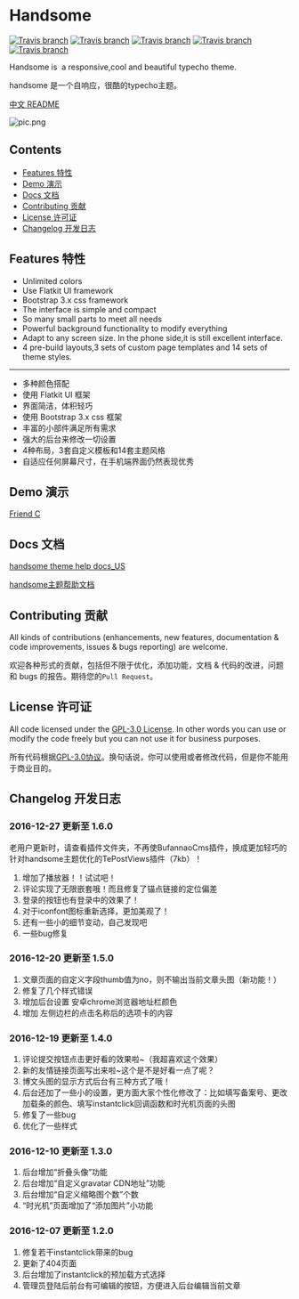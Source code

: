 # Handsome  

[![Travis branch](https://img.shields.io/badge/author-Hewro-blue.svg?style=flat-square)](http://www.ihewro.xyz) 
[![Travis branch](https://img.shields.io/travis/rust-lang/rust/master.svg?style=flat-square)](https://github.com/ihewro/typecho-theme-handsome) 
[![Travis branch](https://img.shields.io/github/issues/ihewro/typecho-theme-handsome.svg?style=flat-square)](https://github.com/ihewro/typecho-theme-handsome/issues) 
[![Travis branch](https://img.shields.io/badge/Docs-HELP-red.svg?style=flat-square)](http://www.ihewro.xyz/archives/519/) 
[![Travis branch](https://img.shields.io/github/license/ihewro/typecho-theme-handsome.svg?style=flat-square)](https://github.com/ihewro/typecho-theme-handsome/blob/master/LICENSE) 

Handsome is  a responsive,cool and beautiful typecho theme.

handsome 是一个自响应，很酷的typecho主题。

[中文 README](http://www.ihewro.xyz/archives/489) 

![pic.png][1]


## Contents
* [Features 特性](#Features-特性)
* [Demo 演示](#Demo-演示)
* [Docs 文档](#Docs-文档)
* [Contributing 贡献](#Contributing-贡献)
* [License 许可证](#License-许可证)
* [Changelog 开发日志](#Changelog-开发日志)

## Features 特性

* Unlimited colors
* Use Flatkit UI framework
* Bootstrap 3.x css framework
* The interface is simple and compact
* So many small parts to meet all needs
* Powerful background functionality to modify everything
* Adapt to any screen size. In the phone side,it is still excellent interface.
* 4 pre-build layouts,3 sets of custom page templates and 14 sets of theme styles.

---
* 多种颜色搭配
* 使用 Flatkit UI 框架
* 界面简洁，体积轻巧
* 使用 Bootstrap 3.x css 框架
* 丰富的小部件满足所有需求
* 强大的后台来修改一切设置
* 4种布局，3套自定义模板和14套主题风格
* 自适应任何屏幕尺寸，在手机端界面仍然表现优秀

## Demo 演示

[Friend C](http://www.ihewro.xyz)

## Docs 文档

[handsome theme  help docs_US](http://www.ihewro.xyz/archives/519/)

[handsome主题帮助文档](http://www.ihewro.xyz/archives/519/)

## Contributing 贡献

All kinds of contributions (enhancements, new features, documentation & code improvements, issues & bugs reporting) are welcome.

欢迎各种形式的贡献，包括但不限于优化，添加功能，文档 & 代码的改进，问题和 bugs 的报告。期待您的`Pull Request`。

## License 许可证

All code licensed under the [GPL-3.0  License](https://github.com/ihewro/typecho-theme-handsome/blob/master/LICENSE). In other words you can use or modify the code freely but you can not use it for business purposes.

所有代码根据[GPL-3.0协议](https://github.com/ihewro/typecho-theme-handsome/blob/master/LICENSE)。换句话说，你可以使用或者修改代码，但是你不能用于商业目的。

## Changelog 开发日志


### 2016-12-27 更新至 1.6.0

老用户更新时，请查看插件文件夹，不再使BufannaoCms插件，换成更加轻巧的针对handsome主题优化的TePostViews插件（7kb）！
1. 增加了播放器！！试试吧！
2. 评论实现了无限嵌套哦！而且修复了锚点链接的定位偏差
3. 登录的按钮也有登录中的效果了！
4. 对于iconfont图标重新选择，更加美观了！
5. 还有一些小的细节变动，自己发现吧
6. 一些bug修复

### 2016-12-20 更新至 1.5.0

1. 文章页面的自定义字段thumb值为no，则不输出当前文章头图（新功能！）
2. 修复了几个样式错误
3. 增加后台设置 安卓chrome浏览器地址栏颜色
4. 增加 左侧边栏的点击名称后的选项卡的内容

### 2016-12-19 更新至 1.4.0

1. 评论提交按钮点击更好看的效果啦~（我超喜欢这个效果）
2. 新的友情链接页面写出来啦~这个是不是好看一点了呢？
3. 博文头图的显示方式后台有三种方式了哦！
4. 后台还加了一些小的设置，更方面大家个性化修改了：比如填写备案号、更改加载条的颜色、填写instantclick回调函数和时光机页面的头图
5. 修复了一些bug
6. 优化了一些样式

### 2016-12-10 更新至 1.3.0

1. 后台增加“折叠头像”功能
2. 后台增加“自定义gravatar CDN地址”功能
3. 后台增加“自定义缩略图个数”个数
4. “时光机”页面增加了“添加图片”小功能

### 2016-12-07 更新至 1.2.0

1. 修复若干instantclick带来的bug
2. 更新了404页面
3. 后台增加了instantclick的预加载方式选择
4. 管理员登陆后前台有可编辑的按钮，方便进入后台编辑当前文章

[1]: http://7xlk7n.com1.z0.glb.clouddn.com/2016/12/2960973115.png
